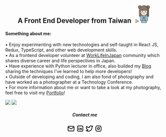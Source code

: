 
<h2 align="center">A Front End Developer from Taiwan
<img width="60" src="./img/favicon.jpg" />
</h2>

#### Something about me:

• Enjoy experimenting with new technologies and self-taught in React JS, Redux, TypeScript, and other web development skills.<br> 
• As a frontend developer volunteer at [WorkLifeInJapan](https://www.worklifeinjapan.net/home/about-us) community which shares diverse career and life perspectives in Japan.<br>
• Have experience with Python lecturer in office, also builded my [Blog](https://anila.me/) sharing the techniques I've learned to help more developers!<br>
• Outside of developing and coding, I am also fond of photography and have worked as a photographer at a Technology Conference.<br>
• For more information about me or want to take a look at my photography, feel free to visit my [Portfolio](https://anilahsu.github.io/Portfolio/)!<br>

<div>
    <picture>
        <source media="(prefers-color-scheme: dark)" srcset="https://github-readme-stats.vercel.app/api?username=anilahsu&count_private=true&show_icons=true&theme=graywhite&border_radius=20" />
        <img src="https://github-readme-stats.vercel.app/api?username=anilahsu&count_private=true&show_icons=true&theme=graywhite&border_radius=20" />
    </picture>
    <picture>
        <source media="(prefers-color-scheme: dark)" srcset="https://github-readme-streak-stats.herokuapp.com?user=anilahsu&theme=icegray&border_radius=20&border=dcdcdc" />
        <img src="https://github-readme-streak-stats.herokuapp.com?user=anilahsu&theme=icegray&border_radius=20&border=dcdcdc" />
    </picture>
</div>

<h5 align="center">Contact me</h5>
<p align="center">
<a href="" ><img width="25" src="./img/mail.svg" /></a>
<a href="" ><img width="25" src="./img/linkedin.svg" /></a>
<a href="" ><img width="25" src="./img/twitter.svg" /></a>
<a href="" ><img width="25" src="./img/instagram.svg" /></a>
</p>

